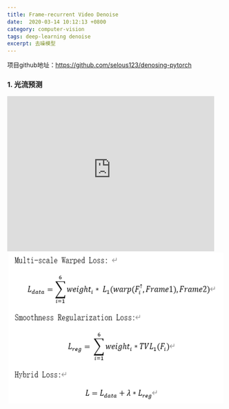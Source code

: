 ```yaml
---
title: Frame-recurrent Video Denoise
date:  2020-03-14 10:12:13 +0800
category: computer-vision
tags: deep-learning denoise
excerpt: 去噪模型
---
```


项目github地址：https://github.com/selous123/denosing-pytorch

### 1. 光流预测
<iframe width="480" height="360" src="https://raw.githubusercontent.com/selous123/denosing-pytorch/master/show/frvdwof/vimeo_presentation.mp4" frameborder="0"> </iframe>


<center><img src="https://raw.githubusercontent.com/selous123/denosing-pytorch/master/show/of/loss.png" width="500" height="350"/></center>

